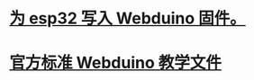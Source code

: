 
# [为 esp32 写入 Webduino 固件。](https://github.com/BPI-STEAM/BPI-BIT-WebDuino)

# [官方标准 Webduino 教学文件](https://github.com/BPI-STEAM/BPI-BIT-WebDuino)

